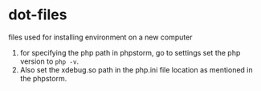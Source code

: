 # dot-files
files used for installing environment on a new computer

1. for specifying the php path in phpstorm, go to settings set the php version to `php -v`.
2. Also set the xdebug.so path in the php.ini file location as mentioned in the phpstorm. 
